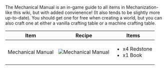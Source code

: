 The Mechanical Manual is an in-game guide to all items in Mechanization- like this wiki, but with added convienence! (It also tends to be slightly more up-to-date). You should get one for free when creating a world, but you can also craft one at either a vanilla crafting table or a machine crafting table.

| Item | Recipe | Items |
|------|--------|-------|
| Mechanical Manual | ![Mechanical Manual](https://cdn.discordapp.com/attachments/739536694398812230/879172671873617990/mechanical_manual.png) | <ul><li>x4 Redstone</li><li>x1 Book</li></ul>
